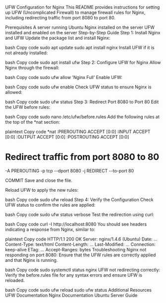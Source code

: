 UFW Configuration for Nginx
This README provides instructions for setting up UFW (Uncomplicated Firewall) to manage firewall rules for Nginx, including redirecting traffic from port 8080 to port 80.

Prerequisites
A server running Ubuntu
Nginx installed on the server
UFW installed and enabled on the server
Step-by-Step Guide
Step 1: Install Nginx and UFW
Update the package list and install Nginx:

bash
Copy code
sudo apt update
sudo apt install nginx
Install UFW if it is not already installed:

bash
Copy code
sudo apt install ufw
Step 2: Configure UFW for Nginx
Allow Nginx through the firewall:

bash
Copy code
sudo ufw allow 'Nginx Full'
Enable UFW:

bash
Copy code
sudo ufw enable
Check UFW status to ensure Nginx is allowed:

bash
Copy code
sudo ufw status
Step 3: Redirect Port 8080 to Port 80
Edit the UFW before rules:

bash
Copy code
sudo nano /etc/ufw/before.rules
Add the following rules at the top of the *nat section:

plaintext
Copy code
*nat
:PREROUTING ACCEPT [0:0]
:INPUT ACCEPT [0:0]
:OUTPUT ACCEPT [0:0]
:POSTROUTING ACCEPT [0:0]

# Redirect traffic from port 8080 to 80
-A PREROUTING -p tcp --dport 8080 -j REDIRECT --to-port 80

COMMIT
Save and close the file.

Reload UFW to apply the new rules:

bash
Copy code
sudo ufw reload
Step 4: Verify the Configuration
Check UFW status to confirm the rules are applied:

bash
Copy code
sudo ufw status verbose
Test the redirection using curl:

bash
Copy code
curl -I http://localhost:8080
You should see headers indicating a response from Nginx, similar to:

plaintext
Copy code
HTTP/1.1 200 OK
Server: nginx/1.4.6 (Ubuntu)
Date: ...
Content-Type: text/html
Content-Length: ...
Last-Modified: ...
Connection: keep-alive
ETag: ...
Accept-Ranges: bytes
Troubleshooting
Nginx not responding on port 8080:
Ensure that the UFW rules are correctly applied and that Nginx is running.

bash
Copy code
sudo systemctl status nginx
UFW not redirecting correctly:
Verify the before.rules file for any syntax errors and ensure UFW is reloaded.

bash
Copy code
sudo ufw reload
sudo ufw status
Additional Resources
UFW Documentation
Nginx Documentation
Ubuntu Server Guide

